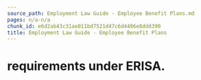 ```yaml
---
source_path: Employment Law Guide - Employee Benefit Plans.md
pages: n/a-n/a
chunk_id: e6d2ab43c31ae011bd7521d47c6d4496e8ddd390
title: Employment Law Guide - Employee Benefit Plans
---
```

# requirements under ERISA.
